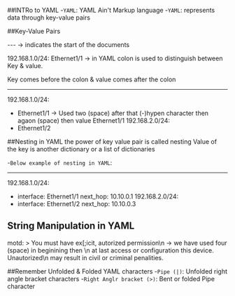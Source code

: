 ##INTRo to YAML
-`YAML`: YAML Ain't Markup language
-`YAML`: represents data through key-value pairs

##Key-Value Pairs

---     -> indicates the start of the documents

192.168.1.0/24: Ethernet1/1 -> in YAML colon is used to distinguish between Key & value.

Key comes before the colon & value comes after the colon

---
192.168.1.0/24:
  - Ethernet1/1 -> Used two (space) after that (-)hypen character then agaon (space) then value Ethernet1/1
192.168.2.0/24:
  - Ethernet1/2

##Nesting in YAML
the power of key value pair is called nesting
Value of the key is another dictionary or a list of dictionaries

-`Below example of nesting in YAML`: 

---
192.168.1.0/24:
  - interface: Ethernet1/1
    next_hop: 10.10.0.1
192.168.2.0/24:
  - interface: Ethernet1/2
    next_hop: 10.10.0.3

## String Manipulation in YAML

motd: >
    You must have ex[;icit, autorized permission\n          -> we have used four (space) in beginining then \n at last
    access or configuration this device. Unautorized\n
    may result in civil or criminal penalities.

##Remember Unfolded & Folded YAML characters
-`Pipe (|)`:  Unfolded right angle bracket characters
 -`Right Anglr bracket (>)`:  Bent or folded Pipe character
